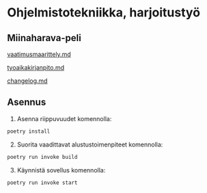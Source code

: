 # Ohjelmistotekniikka, harjoitustyö
## Miinaharava-peli

[vaatimusmaarittely.md](https://github.com/hakkajoe/ot-harjoitusty-/blob/master/dokumentaatio/vaatimusmaarittely.md)

[tyoaikakirjanpito.md](https://github.com/hakkajoe/ot-harjoitusty-/blob/master/dokumentaatio/tyoaikakirjanpito.md)

[changelog.md](https://github.com/hakkajoe/ot-harjoitusty-/blob/master/dokumentaatio/changelog.md)

## Asennus

1. Asenna riippuvuudet komennolla:

```bash
poetry install
```

2. Suorita vaadittavat alustustoimenpiteet komennolla:

```bash
poetry run invoke build
```

3. Käynnistä sovellus komennolla:

```bash
poetry run invoke start
```
